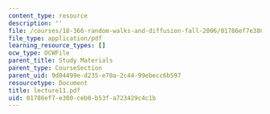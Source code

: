 ```yaml
---
content_type: resource
description: ''
file: /courses/18-366-random-walks-and-diffusion-fall-2006/01786ef7e380ceb0b53fa723429c4c1b_lecture11.pdf
file_type: application/pdf
learning_resource_types: []
ocw_type: OCWFile
parent_title: Study Materials
parent_type: CourseSection
parent_uid: 9d04499e-d235-e70a-2c44-99ebecc6b597
resourcetype: Document
title: lecture11.pdf
uid: 01786ef7-e380-ceb0-b53f-a723429c4c1b
---
```


